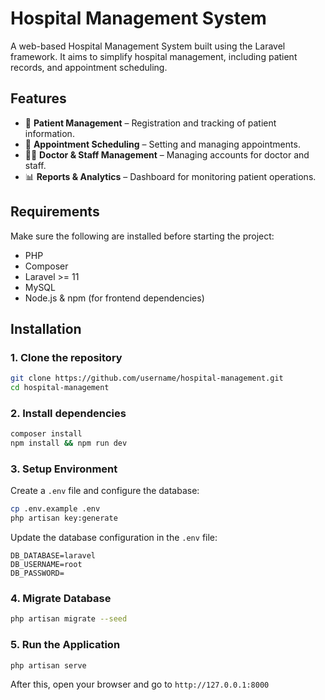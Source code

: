 # Hospital Management System

A web-based Hospital Management System built using the Laravel framework. It aims to simplify hospital management, including patient records, and appointment scheduling.

## Features
- 🏥 **Patient Management** – Registration and tracking of patient information.
- 📅 **Appointment Scheduling** – Setting and managing appointments.
- 👩‍⚕️ **Doctor & Staff Management** – Managing accounts for doctor and staff.
- 📊 **Reports & Analytics** – Dashboard for monitoring patient operations.

## Requirements
Make sure the following are installed before starting the project:

- PHP 
- Composer
- Laravel >= 11
- MySQL
- Node.js & npm (for frontend dependencies)

## Installation

### 1. Clone the repository
```bash
git clone https://github.com/username/hospital-management.git
cd hospital-management
```

### 2. Install dependencies
```bash
composer install
npm install && npm run dev
```

### 3. Setup Environment
Create a `.env` file and configure the database:
```bash
cp .env.example .env
php artisan key:generate
```
Update the database configuration in the `.env` file:
```env
DB_DATABASE=laravel
DB_USERNAME=root
DB_PASSWORD=
```

### 4. Migrate Database
```bash
php artisan migrate --seed
```

### 5. Run the Application
```bash
php artisan serve
```
After this, open your browser and go to `http://127.0.0.1:8000`
